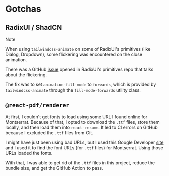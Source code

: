 # Gotchas

## RadixUI / ShadCN

> [!NOTE]
> When using `tailwindcss-animate` on some of RadixUI's primitives (like Dialog, Dropdown), some flickering was encountered on the close animation.

There was a GitHub [issue](https://github.com/radix-ui/primitives/issues/1074) opened in RadixUI's primitives repo that talks about the flickering.

The fix was to set `animation-fill-mode` to `forwards`, which is provided by `tailwindcss-animate` through the `fill-mode-forwards` utility class.

## `@react-pdf/renderer`

At first, I couldn't get fonts to load using some URL I found online for Montserrat. Because of that, I opted to download the `.ttf` files, store them locally, and then load them into `react-resume`. It led to CI errors on GitHub because I excluded the `.ttf` files from Git.

I might have just been using bad URLs, but I used this Google Developer [site](https://developers.google.com/fonts/docs/developer_api?apix_params=%7B%22family%22:%5B%22Montserrat%22%5D,%22sort%22:%22ALPHA%22%7D) and I used it to find the font URLs (for `.ttf` files) for Montserrat. Using those URLs loaded the fonts.

With that, I was able to get rid of the `.ttf` files in this project, reduce the bundle size, and get the GitHub Action to pass.
